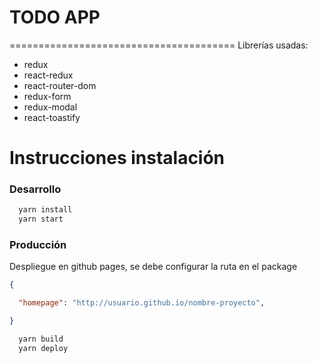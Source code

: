 
# TODO APP
=======================================
Librerías usadas:
- redux 
- react-redux
- react-router-dom
- redux-form
- redux-modal
- react-toastify

# Instrucciones instalación

### Desarrollo
```sh
  yarn install
  yarn start
```

### Producción 

Despliegue en github pages, se debe configurar la ruta en el package 

```json
{ 

  "homepage": "http://usuario.github.io/nombre-proyecto",

}
```

```sh
  yarn build
  yarn deploy
```


